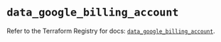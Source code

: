 # `data_google_billing_account`

Refer to the Terraform Registry for docs: [`data_google_billing_account`](https://registry.terraform.io/providers/hashicorp/google/5.43.0/docs/data-sources/billing_account).
